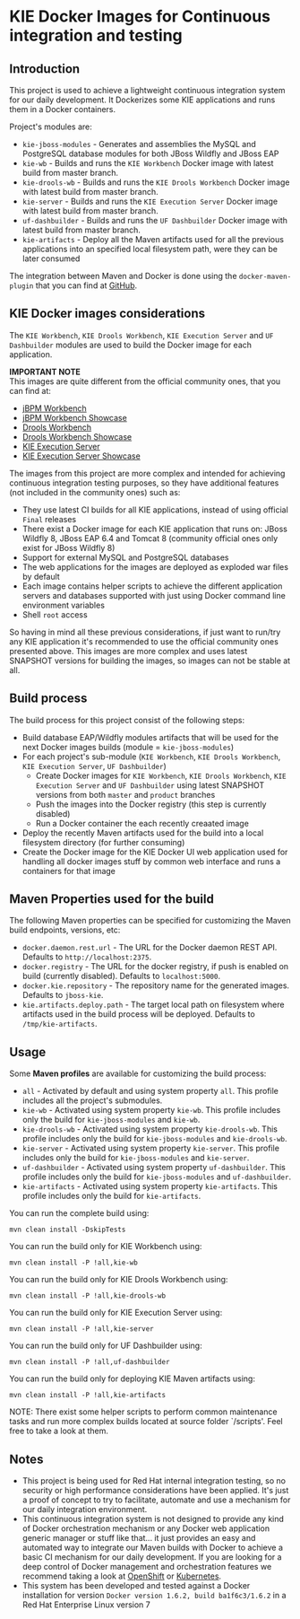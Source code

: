 KIE Docker Images for Continuous integration and testing
========================================================

Introduction
------------

This project is used to achieve a lightweight continuous integration system for our daily development. It Dockerizes some KIE applications and runs them in a Docker containers.

Project's modules are:               
* `kie-jboss-modules` - Generates and assemblies the MySQL and PostgreSQL database modules for both JBoss Wildfly and JBoss EAP                          
* `kie-wb` - Builds and runs the `KIE Workbench` Docker image with latest build from master branch.
* `kie-drools-wb` - Builds and runs the `KIE Drools Workbench` Docker image with latest build from master branch.
* `kie-server` - Builds and runs the `KIE Execution Server` Docker image with latest build from master branch.
* `uf-dashbuilder` - Builds and runs the `UF Dashbuilder` Docker image with latest build from master branch.
* `kie-artifacts` - Deploy all the Maven artifacts used for all the previous applications into an specified local filesystem path, were they can be later consumed

The integration between Maven and Docker is done using the `docker-maven-plugin` that you can find at [GitHub](https://github.com/rhuss/docker-maven-plugin).                               

KIE Docker images considerations
--------------------------------

The `KIE Workbench`, `KIE Drools Workbench`, `KIE Execution Server` and `UF Dashbuilder` modules are used to build the Docker image for each application.                   

**IMPORTANT NOTE**                     
This images are quite different from the official community ones, that you can find at:                   
* [jBPM Workbench](https://registry.hub.docker.com/u/jboss/jbpm-workbench/)                      
* [jBPM Workbench Showcase](https://registry.hub.docker.com/u/jboss/jbpm-workbench-showcase/)                        
* [Drools Workbench](https://registry.hub.docker.com/u/jboss/drools-workbench/)                      
* [Drools Workbench Showcase](https://registry.hub.docker.com/u/jboss/drools-workbench-showcase/)                      
* [KIE Execution Server](https://registry.hub.docker.com/u/jboss/kie-server/)                      
* [KIE Execution Server Showcase](https://registry.hub.docker.com/u/jboss/kie-server-showcase/)                      

The images from this project are more complex and intended for achieving continuous integration testing purposes, so they have additional features (not included in the community ones) such as:                   
* They use latest CI builds for all KIE applications, instead of using official `Final` releases
* There exist a Docker image for each KIE application that runs on: JBoss Wildfly 8, JBoss EAP 6.4 and Tomcat 8 (community official ones only exist for JBoss Wildfly 8)                           
* Support for external MySQL and PostgreSQL databases                      
* The web applications for the images are deployed as exploded war files by default
* Each image contains helper scripts to achieve the different application servers and databases supported with just using Docker command line environment variables                            
* Shell `root` access                                        

So having in mind all these previous considerations, if just want to run/try any KIE application it's recommended to use the official community ones presented above. This images are more complex and uses latest SNAPSHOT versions for building the images, so images can not be stable at all.                    

Build process
-------------

The build process for this project consist of the following steps:                 
* Build database EAP/Wildfly modules artifacts that will be used for the next Docker images builds (module = `kie-jboss-modules`)                           
* For each project's sub-module (`KIE Workbench`, `KIE Drools Workbench`, `KIE Execution Server`, `UF Dashbuilder`)               
    * Create Docker images for `KIE Workbench`, `KIE Drools Workbench`, `KIE Execution Server` and `UF Dashbuilder` using latest SNAPSHOT versions from both `master` and `product` branches                                  
    * Push the images into the Docker registry (this step is currently disabled)                                    
    * Run a Docker container the each recently creaated image                    
* Deploy the recently Maven artifacts used for the build into a local filesystem directory (for further consuming)                     
* Create the Docker image for the KIE Docker UI web application used for handling all docker images stuff by common web interface and runs a containers for that image                        

Maven Properties used for the build
-----------------------------------

The following Maven properties can be specified for customizing the Maven build endpoints, versions, etc:                                 

* `docker.daemon.rest.url` - The URL for the Docker daemon REST API. Defaults to `http://localhost:2375`.                                  
* `docker.registry` - The URL for the docker registry, if push is enabled on build (currently disabled). Defaults to `localhost:5000`.                                  
* `docker.kie.repository` - The repository name for the generated images. Defaults to `jboss-kie`.                                  
* `kie.artifacts.deploy.path` - The target local path on filesystem where artifacts used in the build process will be deployed. Defaults to `/tmp/kie-artifacts`.

Usage
-----

Some **Maven profiles** are available for customizing the build process:                       
* `all` - Activated by default and using system property `all`. This profile includes all the project's submodules.                        
* `kie-wb` - Activated using system property `kie-wb`. This profile includes only the build for `kie-jboss-modules` and `kie-wb`.                     
* `kie-drools-wb` - Activated using system property `kie-drools-wb`. This profile includes only the build for `kie-jboss-modules` and `kie-drools-wb`.                     
* `kie-server` - Activated using system property `kie-server`. This profile includes only the build for `kie-jboss-modules` and `kie-server`.                     
* `uf-dashbuilder` - Activated using system property `uf-dashbuilder`. This profile includes only the build for `kie-jboss-modules` and `uf-dashbuilder`.                     
* `kie-artifacts` - Activated using system property `kie-artifacts`. This profile includes only the build for `kie-artifacts`.

You can run the complete build using:                    

    mvn clean install -DskipTests
    
You can run the build only for KIE Workbench using:                    

    mvn clean install -P !all,kie-wb

You can run the build only for KIE Drools Workbench using:                    

    mvn clean install -P !all,kie-drools-wb

You can run the build only for KIE Execution Server using:                    

    mvn clean install -P !all,kie-server

You can run the build only for UF Dashbuilder using:                    

    mvn clean install -P !all,uf-dashbuilder

You can run the build only for deploying KIE Maven artifacts using:                    

    mvn clean install -P !all,kie-artifacts

NOTE: There exist some helper scripts to perform common maintenance tasks and run more complex builds located at  source folder `/scripts'. Feel free to take a look at them.

Notes
-----

* This project is being used for Red Hat internal integration testing, so no security or high performance considerations have been applied. It's just a proof of concept to try to facilitate, automate and use a mechanism for our daily integration environment.                               
* This continuous integration system is not designed to provide any kind of Docker orchestration mechanism or any Docker web application generic manager or stuff like that... it just provides an easy and automated way to integrate our Maven builds with Docker to achieve a basic CI mechanism for our daily development. If you are looking for a deep control of Docker management and orchestration features we recommend taking a look at [OpenShift](https://github.com/openshift/origin/) or [Kubernetes](http://kubernetes.io/).                 
* This system has been developed and tested against a Docker installation for version `Docker version 1.6.2, build ba1f6c3/1.6.2` in a Red Hat Enterprise Linux version 7                       
